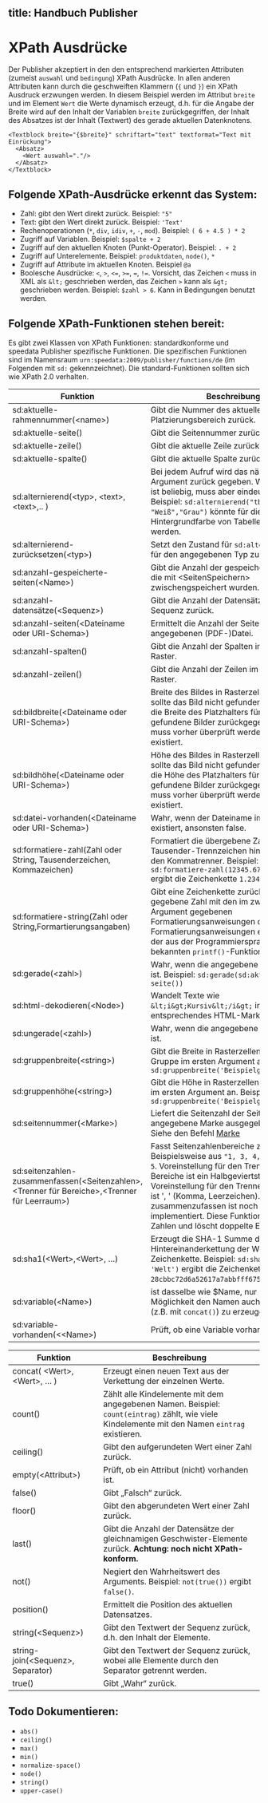 title: Handbuch Publisher
---
XPath Ausdrücke
===============

Der Publisher akzeptiert in den den entsprechend markierten Attributen
(zumeist `auswahl` und `bedingung`) XPath Ausdrücke. In allen anderen
Attributen kann durch die geschweiften Klammern (`{` und `}`) ein XPath
Ausdruck erzwungen werden. In diesem Beispiel werden im Attribut
`breite` und im Element `Wert` die Werte dynamisch erzeugt, d.h. für die
Angabe der Breite wird auf den Inhalt der Variablen `breite`
zurückgegriffen, der Inhalt des Absatzes ist der Inhalt (Textwert) des
gerade aktuellen Datenknotens.

    <Textblock breite="{$breite}" schriftart="text" textformat="Text mit Einrückung">
      <Absatz>
        <Wert auswahl="."/>
      </Absatz>
    </Textblock>

Folgende XPath-Ausdrücke erkennt das System:
--------------------------------------------

-   Zahl: gibt den Wert direkt zurück. Beispiel: `"5"`
-   Text: gibt den Wert direkt zurück. Beispiel: `'Text'`
-   Rechenoperationen (`*`, `div`, `idiv`, `+`, `-`, `mod`). Beispiel:
    `( 6 + 4.5 ) * 2`
-   Zugriff auf Variablen. Beispiel: `$spalte + 2`
-   Zugriff auf den aktuellen Knoten (Punkt-Operator). Beispiel: `. + 2`
-   Zugriff auf Unterelemente. Beispiel: `produktdaten`, `node()`, `*`
-   Zugriff auf Attribute im aktuellen Knoten. Beispiel `@a`
-   Boolesche Ausdrücke: `<`, `>`, `<=`, `>=`, `=`, `!=`. Vorsicht, das
    Zeichen `<` muss in XML als `&lt;` geschrieben werden, das Zeichen
    `>` kann als `&gt;` geschrieben werden. Beispiel: `$zahl > 6`. Kann
    in Bedingungen benutzt werden.

Folgende XPath-Funktionen stehen bereit:
----------------------------------------

Es gibt zwei Klassen von XPath Funktionen: standardkonforme und speedata
Publisher spezifische Funktionen. Die spezifischen Funktionen sind im
Namensraum `urn:speedata:2009/publisher/functions/de` (im Folgenden mit
`sd:` gekennzeichnet). Die standard-Funktionen sollten sich wie XPath
2.0 verhalten.


Funktion | Beschreibung
---------|-------------
sd:aktuelle-rahmennummer(\<name\>)|  Gibt die Nummer des aktuellen Rahmens im Platzierungsbereich zurück.
sd:aktuelle-seite()|  Gibt die Seitennummer zurück.
sd:aktuelle-zeile()|  Gibt die aktuelle Zeile zurück.
sd:aktuelle-spalte()|  Gibt die aktuelle Spalte zurück.
sd:alternierend(\<typ\>, \<text\>,\<text\>,.. )|  Bei jedem Aufruf wird das nächste Argument zurück gegeben. Wert des Typs ist beliebig, muss aber eindeutig sein. Beispiel: `sd:alternierend("tbl", "Weiß","Grau")` könnte für die Hintergrundfarbe von Tabellen benutzt werden.
sd:alternierend-zurücksetzen(\<typ\>)|  Setzt den Zustand für `sd:alternierend()` für den angegebenen Typ zurück.
sd:anzahl-gespeicherte-seiten(\<Name\>)|  Gibt die Anzahl der gespeicherten Seiten, die mit \<SeitenSpeichern\> zwischengspeichert wurden.
sd:anzahl-datensätze(\<Sequenz\>)|  Gibt die Anzahl der Datensätze der Sequenz zurück.
sd:anzahl-seiten(\<Dateiname oder URI-Schema\>)|  Ermittelt die Anzahl der Seiten der angegebenen (PDF-)Datei.
sd:anzahl-spalten()|  Gibt die Anzahl der Spalten im aktuellen Raster.
sd:anzahl-zeilen()|  Gibt die Anzahl der Zeilen im aktuellen Raster.
sd:bildbreite(\<Dateiname oder URI-Schema\>)|  Breite des Bildes in Rasterzellen. Vorsicht: sollte das Bild nicht gefunden werden, wird die Breite des Platzhalters für nicht gefundene Bilder zurückgegeben. Daher muss vorher überprüft werden, ob das Bild existiert.
sd:bildhöhe(\<Dateiname oder URI-Schema\>)|  Höhe des Bildes in Rasterzellen. Vorsicht: sollte das Bild nicht gefunden werden, wird die Höhe des Platzhalters für nicht gefundene Bilder zurückgegeben. Daher muss vorher überprüft werden, ob das Bild existiert.
sd:datei-vorhanden(\<Dateiname oder URI-Schema\>)|  Wahr, wenn der Dateiname im Suchpfad existiert, ansonsten false.
sd:formatiere-zahl(Zahl oder String, Tausenderzeichen, Kommazeichen)|  Formatiert die übergebene Zahl und fügt Tausender-Trennzeichen hinzu und ändert den Kommatrenner. Beispiel: `sd:formatiere-zahl(12345.67, '.',',')` ergibt die Zeichenkette `1.2345,67`.
sd:formatiere-string(Zahl oder String,Formartierungsangaben)|  Gibt eine Zeichenkette zurück, die die gegebene Zahl mit den im zweiten Argument gegebenen Formatierungsanweisungen darstellt. Die Formatierungsanweisungen entsprechen der aus der Programmiersprache C bekannten `printf()`-Funktion.
sd:gerade(\<zahl\>)|  Wahr, wenn die angegebene Zahl gerade ist. Beispiel: `sd:gerade(sd:aktuelle-seite())`
sd:html-dekodieren(\<Node\>)|  Wandelt Texte wie `&lt;i&gt;Kursiv&lt;/i&gt;` in entsprechendes HTML-Markup.
sd:ungerade(\<zahl\>)|  Wahr, wenn die angegebene Zahl ungerade ist.
sd:gruppenbreite(\<string\>)|  Gibt die Breite in Rasterzellen für die Gruppe im ersten Argument an. Beispiel: `sd:gruppenbreite('Beispielgruppe')`
sd:gruppenhöhe(\<string\>)|  Gibt die Höhe in Rasterzellen für die Gruppe im ersten Argument an. Beispiel: `sd:gruppenbreite('Beispielgruppe')`
sd:seitennummer(\<Marke\>)|  Liefert die Seitenzahl der Seite auf der die angegebene Marke ausgegeben wurde. Siehe den Befehl [Marke](../commands-de/mark.html)
sd:seitenzahlen-zusammenfassen(\<Seitenzahlen\>,\<Trenner für Bereiche\>,\<Trenner für Leerraum\>) | Fasst Seitenzahlenbereiche zusammen. Beispielsweise aus `"1, 3, 4, 5"` wird `1, 3–5`. Voreinstellung für den Trenner für Bereiche ist ein Halbgeviertstrich (–), Voreinstellung für den Trenner für Leerraum ist ', ' (Komma, Leerzeichen). Bereiche zusammenzufassen ist noch nicht implementiert. Diese Funktion sortiert die Zahlen und löscht doppelte Einträge.
sd:sha1(\<Wert\>,\<Wert\>, …)|  Erzeugt die SHA-1 Summe der Hintereinanderkettung der Werte als Hex-Zeichenkette. Beispiel: `sd:sha1('Hallo ', 'Welt')` ergibt die Zeichenkette `28cbbc72d6a52617a7abbfff6756d04bbad0106a`.
sd:variable(\<Name\>)|  ist dasselbe wie \$Name, nur mit der Möglichkeit den Namen auch dynamisch (z.B. mit `concat()`) zu erzeugen.
sd:variable-vorhanden(\<\<Name\>)|  Prüft, ob eine Variable vorhanden ist.

Funktion | Beschreibung
---------|-------------
concat( \<Wert\>,\<Wert\>, … )|  Erzeugt einen neuen Text aus der Verkettung der einzelnen Werte.
count()|  Zählt alle Kindelemente mit dem angegebenen Namen. Beispiel: `count(eintrag)` zählt, wie viele Kindelemente mit den Namen `eintrag` existieren.
ceiling()|  Gibt den aufgerundeten Wert einer Zahl zurück.
empty(\<Attribut\>)|  Prüft, ob ein Attribut (nicht) vorhanden ist.
false()|  Gibt „Falsch“ zurück.
floor()|  Gibt den abgerundeten Wert einer Zahl zurück.
last()|  Gibt die Anzahl der Datensätze der gleichnamigen Geschwister-Elemente zurück. **Achtung: noch nicht XPath-konform.**
not()|  Negiert den Wahrheitswert des Arguments. Beispiel: `not(true())` ergibt `false()`.
position()|  Ermittelt die Position des aktuellen Datensatzes.
string(\<Sequenz\>)|  Gibt den Textwert der Sequenz zurück, d.h. den Inhalt der Elemente.
string-join(\<Sequenz\>, Separator)|  Gibt den Textwert der Sequenz zurück, wobei alle Elemente durch den Separator getrennt werden.
true()|  Gibt „Wahr“ zurück.

Todo Dokumentieren:
-------------------

- `abs()`
- `ceiling()`
- `max()`
- `min()`
- `normalize-space()`
- `node()`
- `string()`
- `upper-case()`

